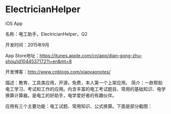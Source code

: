# ElectricianHelper
iOS App

名称：电工助手，ElectricianHelper，Q2

开发时间：2015年9月

App Store地址：https://itunes.apple.com/cn/app/dian-gong-zhu-shou/id1044537172?l=en&mt=8

开发博客：http://www.cnblogs.com/xiaoyaonotes/

描述：教育、工具类应用，开源，免费，本人第一个上架应用。
简介：一款帮助电工学习、考试和工作的应用。内含丰富的电工考试题目、常用的基础知识、电学换算计算器。是电工的好助手，电学爱好者的有趣伙伴。

应用有三个主要功能：电工试题、常用知识、公式换算。下面是部分截图：



